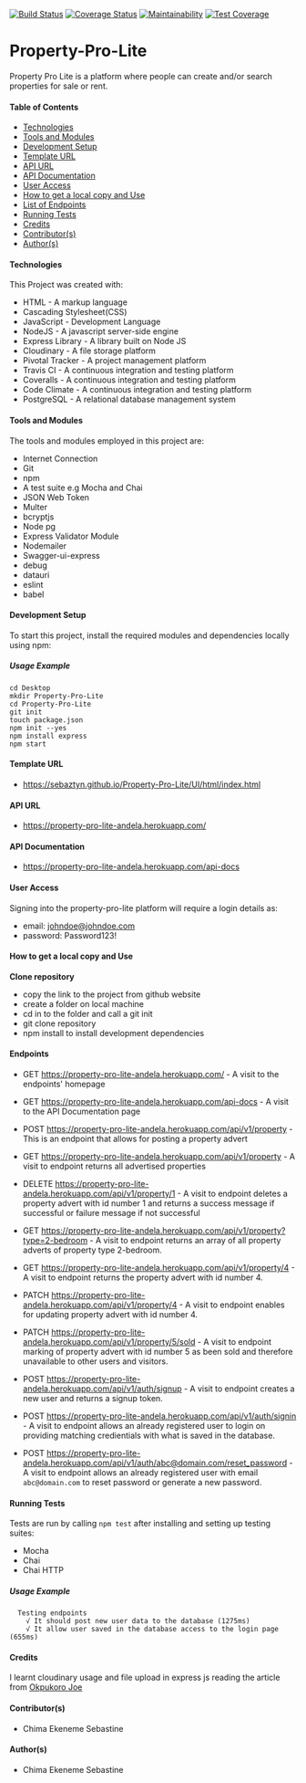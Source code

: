 [![Build Status](https://travis-ci.com/sebaztyn/Property-Pro-Lite.svg?branch=develop)](https://travis-ci.com/sebaztyn/Property-Pro-Lite)
[![Coverage Status](https://coveralls.io/repos/github/sebaztyn/Property-Pro-Lite/badge.svg?branch=develop)](https://coveralls.io/github/sebaztyn/Property-Pro-Lite?branch=develop)
[![Maintainability](https://api.codeclimate.com/v1/badges/8430a8235bec16ca60bd/maintainability)](https://codeclimate.com/github/sebaztyn/Property-Pro-Lite/maintainability)
[![Test Coverage](https://api.codeclimate.com/v1/badges/8430a8235bec16ca60bd/test_coverage)](https://codeclimate.com/github/sebaztyn/Property-Pro-Lite/test_coverage)
# Property-Pro-Lite
Property Pro Lite is a platform where people can create and/or search properties for sale or rent.

#### Table of Contents
* [Technologies](#Technologies)
* [Tools and Modules](#Tools-and-Modules)
* [Development Setup](#Development-Setup)
* [Template URL](#Template-URL)
* [API URL](#API-URL)
* [API Documentation](#API-Documentation)
* [User Access](#User-Access)
* [How to get a local copy and Use](#How-to-get-a-local-copy)
* [List of Endpoints](#Routes)
* [Running Tests](#Running-Tests)
* [Credits](#Credits)
* [Contributor(s)](#Contributor(s))
* [Author(s)](#Author(s))

#### Technologies
This Project was created with:
- HTML - A markup language
- Cascading Stylesheet(CSS)
- JavaScript - Development Language
- NodeJS - A javascript server-side engine
- Express Library - A library built on Node JS
- Cloudinary - A file storage platform
- Pivotal Tracker - A project management platform
- Travis CI - A continuous integration and testing platform
- Coveralls - A continuous integration and testing platform
- Code Climate - A continuous integration and testing platform
- PostgreSQL - A relational database management system

#### Tools and Modules
The tools and modules employed in this project are:
- Internet Connection
- Git
- npm
- A test suite e.g Mocha and Chai
- JSON Web Token
- Multer
- bcryptjs
- Node pg
- Express Validator Module
- Nodemailer
- Swagger-ui-express
- debug
- datauri
- eslint
- babel

#### Development Setup
To start this project, install the required modules and dependencies locally using npm:
##### Usage Example
```
cd Desktop
mkdir Property-Pro-Lite
cd Property-Pro-Lite
git init
touch package.json
npm init --yes
npm install express
npm start
```

#### Template URL
- https://sebaztyn.github.io/Property-Pro-Lite/UI/html/index.html

#### API URL
- https://property-pro-lite-andela.herokuapp.com/

#### API Documentation
-  https://property-pro-lite-andela.herokuapp.com/api-docs

#### User Access
Signing into the property-pro-lite platform will require a login details as:
- email: johndoe@johndoe.com
- password: Password123!

#### How to get a local copy and Use
**Clone repository**
- copy the link to the project from github website
- create a folder on local machine
- cd in to the folder and call a git init
- git clone repository
- npm install to install development dependencies


#### Endpoints
- GET https://property-pro-lite-andela.herokuapp.com/ - A visit to the endpoints' homepage
- GET https://property-pro-lite-andela.herokuapp.com/api-docs - A visit to the API Documentation page

- POST https://property-pro-lite-andela.herokuapp.com/api/v1/property - This is an endpoint that allows for posting a property advert

- GET https://property-pro-lite-andela.herokuapp.com/api/v1/property - A visit to endpoint returns all advertised properties

- DELETE https://property-pro-lite-andela.herokuapp.com/api/v1/property/1 - A visit to endpoint deletes a property advert with id number 1 and returns a success message if successful or failure message if not successful
- GET https://property-pro-lite-andela.herokuapp.com/api/v1/property?type=2-bedroom - A visit to endpoint returns an array of all property adverts of property type 2-bedroom.

- GET https://property-pro-lite-andela.herokuapp.com/api/v1/property/4 - A visit to endpoint returns the property advert with id number 4.

- PATCH https://property-pro-lite-andela.herokuapp.com/api/v1/property/4 - A visit to endpoint enables for updating property advert with id number 4.

- PATCH https://property-pro-lite-andela.herokuapp.com/api/v1/property/5/sold - A visit to endpoint marking of property advert with id number 5 as been sold and therefore unavailable to other users and visitors.

- POST https://property-pro-lite-andela.herokuapp.com/api/v1/auth/signup - A visit to endpoint creates a new user and returns a signup token.

- POST https://property-pro-lite-andela.herokuapp.com/api/v1/auth/signin - A visit to endpoint allows an already registered user to login on providing matching credientials with what is saved in the database.
- POST https://property-pro-lite-andela.herokuapp.com/api/v1/auth/abc@domain.com/reset_password - A visit to endpoint allows an already registered user with email ```abc@domain.com``` to reset password or generate a new password.


#### Running Tests
Tests are run by calling ```npm test``` after installing and setting up testing suites:
- Mocha
- Chai
- Chai HTTP
##### Usage Example
```
  Testing endpoints
    √ It should post new user data to the database (1275ms)
    √ It allow user saved in the database access to the login page (655ms)
```
#### Credits
I learnt cloudinary usage and file upload in express js reading the article from [Okpukoro Joe](https://medium.com/@joeokpus/uploading-images-to-cloudinary-using-multer-and-expressjs-f0b9a4e14c54)

#### Contributor(s)
- Chima Ekeneme Sebastine

#### Author(s)
- Chima Ekeneme Sebastine
